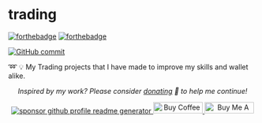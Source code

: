 # trading

[![forthebadge](https://forthebadge.com/images/badges/made-with-python.svg)](https://forthebadge.com) [![forthebadge](https://forthebadge.com/images/badges/for-you.svg)](https://forthebadge.com)

[![GitHub commit](https://img.shields.io/github/last-commit/mpey2953/trading)](https://github.com/mpey2953/trading/commits/master)

➿ 💡 My Trading projects that I have made to improve my skills and wallet alike.

<p align="center">
<i>Inspired by my work? Please consider <a href="https://paypal.me/mpey2953/5">donating</a>  💸 to help me continue!</i>
</p>

<p align="center">
<a href="https://www.paypal.me/mpey2953"><img src="https://img.shields.io/badge/support-PayPal-blue?logo=PayPal&style=flat-square&label=Donate" alt="sponsor github profile readme generator"/>
</a>
<a href='https://ko-fi.com/mpey2953' target='_blank'><img height='23' width="100" src='https://cdn.ko-fi.com/cdn/kofi3.png?v=2' alt='Buy Coffee for mpey2953' />
</a>
<a href="https://www.buymeacoffee.com/mpey2953" target="_blank"><img src="https://cdn.buymeacoffee.com/buttons/default-orange.png" alt="Buy Me A Coffee" height="23" width="100" style="border-radius:1px" />
</p>